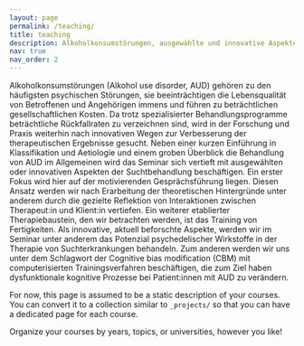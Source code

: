 ```yaml
---
layout: page
permalink: /teaching/
title: teaching
description: Alkoholkonsumstörungen, ausgewählte und innovative Aspekte der Behandlung.
nav: true
nav_order: 2
---
```

Alkoholkonsumstörungen (Alkohol use disorder, AUD) gehören zu den häufigsten psychischen Störungen, sie beeinträchtigen die Lebensqualität von Betroffenen und Angehörigen immens und führen zu beträchtlichen gesellschaftlichen Kosten. Da trotz spezialisierter Behandlungsprogramme beträchtliche Rückfallraten zu verzeichnen sind, wird in der Forschung und Praxis weiterhin nach innovativen Wegen zur Verbesserung der therapeutischen Ergebnisse gesucht.
Neben einer kurzen Einführung in Klassifikation und Aetiologie und einem groben Überblick die Behandlung von AUD im Allgemeinen wird das Seminar sich vertieft mit ausgewählten oder innovativen Aspekten der Suchtbehandlung beschäftigen.
Ein erster Fokus wird hier auf der motivierenden Gesprächsführung liegen. Diesen Ansatz werden wir nach Erarbeitung der theoretischen Hintergründe unter anderem durch die gezielte Reflektion von Interaktionen zwischen Therapeut:in und Klient:in vertiefen. Ein weiterer etablierter Therapiebaustein, den wir betrachten werden, ist das Training von Fertigkeiten. Als innovative, aktuell beforschte Aspekte, werden wir im Seminar unter anderem
das Potenzial psychedelischer Wirkstoffe in der Therapie von Suchterkrankungen behandeln.
Zum anderen werden wir uns unter dem Schlagwort der Cognitive bias modification (CBM) mit computerisierten Trainingsverfahren beschäftigen, die zum Ziel haben dysfunktionale kognitive Prozesse bei Patient:innen mit AUD zu verändern.

For now, this page is assumed to be a static description of your courses. You can convert it to a collection similar to `_projects/` so that you can have a dedicated page for each course.

Organize your courses by years, topics, or universities, however you like!
